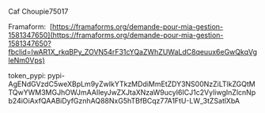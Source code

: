 Caf 
Choupie75017

Framaform: 
[https://framaforms.org/demande-pour-mia-gestion-1581347650](https://framaforms.org/demande-pour-mia-gestion-1581347650?fbclid=IwAR1X_rkqBPy_ZOVN54rF31cYQaZWhZUWaLdC8qeuux6eGwQkqVgleNm0Vps)

token_pypi:
pypi-AgENdGVzdC5weXBpLm9yZwIkYTkzMDdiMmEtZDY3NS00NzZiLTlkZGQtMTQwYWM3MGJhOWJmAAIleyJwZXJtaXNzaW9ucyI6ICJ1c2VyIiwgInZlcnNpb24iOiAxfQAABiDyfGznhAQ88NxG5hTBfBCqz77A1FtU-LW_3tZSatlXbA